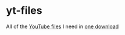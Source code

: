 # yt-files

All of the [YouTube files] I need in [one download]

[YouTube files]: https://www.youtube.com/intl/en-GB/yt/about/brand-resources/
[one download]: https://github.com/MaXFalstein/yt-files/releases
